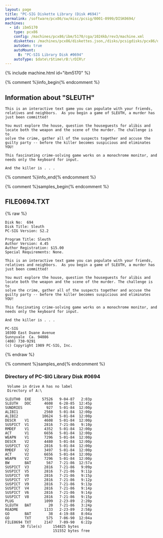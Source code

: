 ```yaml
---
layout: page
title: "PC-SIG Diskette Library (Disk #694)"
permalink: /software/pcx86/sw/misc/pcsig/0001-0999/DISK0694/
machines:
  - id: ibm5170
    type: pcx86
    config: /machines/pcx86/ibm/5170/cga/1024kb/rev3/machine.xml
    diskettes: /machines/pcx86/diskettes.json,/disks/pcsigdisks/pcx86/diskettes.json
    autoGen: true
    autoMount:
      B: "PC-SIG Library Disk #0694"
    autoType: $date\r$time\rB:\rDIR\r
---
```


{% include machine.html id="ibm5170" %}

{% comment %}info_begin{% endcomment %}

## Information about "SLEUTH"

    This is an interactive text game you can populate with your friends,
    relatives and neighbors.  As you begin a game of SLEUTH, a murder has
    just been committed!
    
    You must explore the house, question the houseguests for alibis and
    locate both the weapon and the scene of the murder. The challenge is to
    solve the crime, gather all of the suspects together and accuse the
    guilty party -- before the killer becomes suspicious and eliminates
    YOU!
    
    This fascinating crime-solving game works on a monochrome monitor, and
    needs only the keyboard for input.
    
    And the killer is . . .
{% comment %}info_end{% endcomment %}

{% comment %}samples_begin{% endcomment %}

## FILE0694.TXT

{% raw %}
```
Disk No:  694                                                           
Disk Title: Sleuth                                                      
PC-SIG Version: S2.2                                                    
                                                                        
Program Title: Sleuth                                                   
Author Version: 4.45                                                    
Author Registration: $15.00                                             
Special Requirements: None.                                             
                                                                        
This is an interactive text game you can populate with your friends,    
relatives and neighbors.  As you begin a game of SLEUTH, a murder has   
just been committed!                                                    
                                                                        
You must explore the house, question the houseguests for alibis and     
locate both the weapon and the scene of the murder. The challenge is to 
solve the crime, gather all of the suspects together and accuse the     
guilty party -- before the killer becomes suspicious and eliminates     
YOU!                                                                    
                                                                        
This fascinating crime-solving game works on a monochrome monitor, and  
needs only the keyboard for input.                                      
                                                                        
And the killer is . . .                                                 
                                                                        
PC-SIG                                                                  
1030D East Duane Avenue                                                 
Sunnyvale  Ca. 94086                                                    
(408) 730-9291                                                          
(c) Copyright 1989 PC-SIG, Inc.                                         
```
{% endraw %}

{% comment %}samples_end{% endcomment %}

### Directory of PC-SIG Library Disk #0694

     Volume in drive A has no label
     Directory of A:\

    SLEUTH0  EXE     57526   9-04-87   2:03p
    SLEUTH   DOC      4608   6-28-85  12:45p
    SUNDRIES           927   5-01-84  12:00p
    ALIBI1            2560   5-01-84  12:00p
    ALIBI2           10624   5-01-84  12:00p
    DESCR    V1       4608   5-01-84  12:00p
    SUSPICT  V1       2816   7-21-86   9:10p
    RMDEF    V1       4352   5-01-84  12:00p
    ACT      V1       6656   5-01-84  12:00p
    WEAPN    V1       7296   5-01-84  12:00p
    DESCR    V2       4480   5-01-84  12:00p
    SUSPICT  V2       2816   5-01-84  12:00p
    RMDEF    V2       3497   5-01-84  12:00p
    ACT      V2       6656   5-01-84  12:00p
    WEAPN    V2       7296   5-01-84  12:00p
    BW       BAT       567   7-21-86  12:57a
    SUSPICT  V3       2816   7-21-86   9:09p
    SUSPICT  V5       2816   7-21-86   9:11p
    SUSPICT  V0       2816   7-21-86   9:15p
    SUSPICT  V7       2816   7-21-86   9:12p
    SUSPICT  V9       2816   7-21-86   9:13p
    SUSPICT  V4       2816   7-21-86   9:14p
    SUSPICT  V6       2816   7-21-86   9:14p
    SUSPICT  V8       2816   7-21-86   9:15p
    PLUG              1099   2-23-89   2:20p
    SLEUTH   BAT        20   7-21-86   3:24p
    README            1133   2-23-89   2:58p
    GO       BAT        38   4-19-88   8:04a
    GO       TXT       575   7-06-90  12:04a
    FILE0694 TXT      2147   7-09-90   6:22p
           30 file(s)     154825 bytes
                          151552 bytes free
